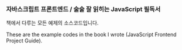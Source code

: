 ### 자바스크립트 프론트엔드 / 술술 잘 읽히는 JavaScript 필독서

책에서 다루는 모든 예제의 소스코드입니다.

These are the example codes in the book I wrote (JavaScript Frontend Project Guide).
